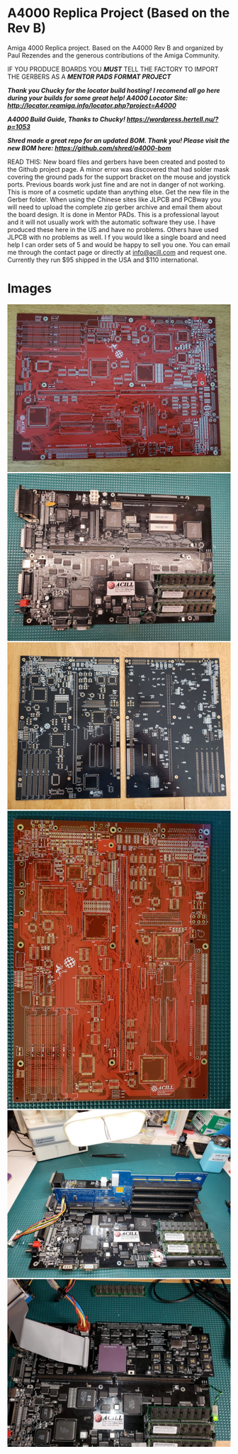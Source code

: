 # A4000 Replica Project (Based on the Rev B)
Amiga 4000 Replica project. Based on the A4000 Rev B and organized by Paul Rezendes and the generous contributions of the Amiga Community. 

IF YOU PRODUCE BOARDS YOU ***MUST*** TELL THE FACTORY TO IMPORT THE GERBERS AS A ***MENTOR PADS FORMAT PROJECT*** 

***Thank you Chucky for the locator build hosting! I recomend all go here during your builds for some great help!
A4000 Locator Site: http://locator.reamiga.info/locator.php?project=A4000***

***A4000 Build Guide, Thanks to Chucky! https://wordpress.hertell.nu/?p=1053***

***Shred made a great repo for an updated BOM. Thank you! Please visit the new BOM here: https://github.com/shred/a4000-bom***

READ THIS: New board files and gerbers have been created and posted to the Github project page. A minor error was discovered that had solder mask covering the ground pads for the support bracket on the mouse and joystick ports. Previous boards work just fine and are not in danger of not working. This is more of a cosmetic update than anything else. Get the new file in the Gerber folder. When using the Chinese sites like JLPCB and PCBway you will need to upload the complete zip gerber archive and email them about the board design. It is done in Mentor PADs. This is a professional layout and it will not usually work with the automatic software they use. I have produced these here in the US and have no problems. Others have used JLPCB with no problems as well. I f you would like a single board and need help I can order sets of 5 and would be happy to sell you one. You can email me through the contact page or directly at info@acill.com and request one. Currently they run $95 shipped in the USA and $110 international.  

# Images
<img src="https://github.com/Acill/A4000RevB/blob/master/Images/20180804_091312.jpg?raw=true"> 
<img src="https://github.com/Acill/A4000RevB/blob/master/Images/4000RepPopulated3.jpg?raw=true">
<img src="https://github.com/Acill/A4000RevB/blob/master/Images/20180814_144927.jpg?raw=true">
<img src="https://github.com/Acill/A4000RevB/blob/master/Images/4000Dred.jpg?raw=true">
<img src="https://github.com/Acill/A4000RevB/blob/master/Images/4000RepPopulated1.jpg?raw=true">
<img src="https://github.com/Acill/A4000RevB/blob/master/Images/4000RepPopulated2.jpg?raw=true">
